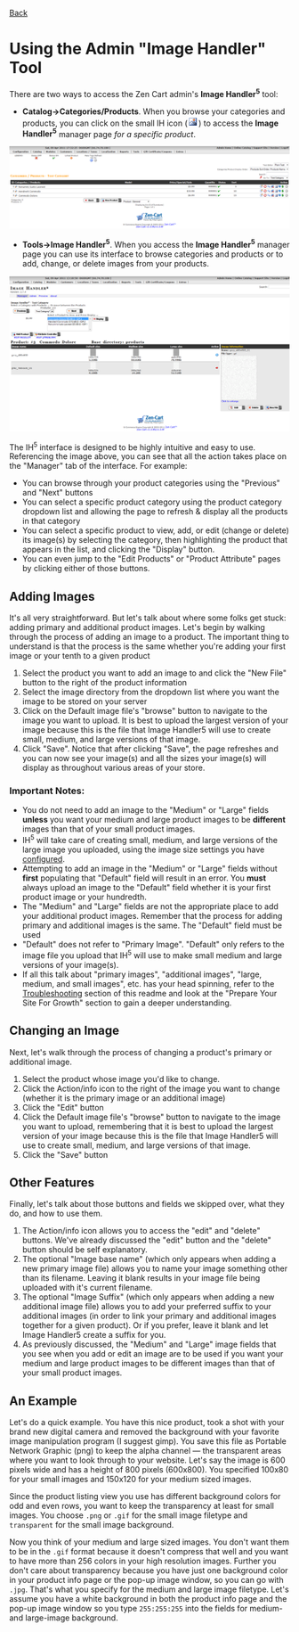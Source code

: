 [Back](readme.md "Return to the main page")
# Using the Admin "Image Handler" Tool

There are two ways to access the Zen Cart admin's **Image Handler<sup>5</sup>** tool:
- **Catalog->Categories/Products**.  When you browse your categories and products, you can click on the small IH icon (![](images/icon_image_handler.gif)) to access the **Image Handler<sup>5</sup>** manager page _for a specific product_.

![](images/ih_from_listing.png)

- **Tools->Image Handler<sup>5</sup>**. When you access the **Image Handler<sup>5</sup>** manager page you can use its interface to browse categories and products or to add, change, or delete images from your products.

![](images/ih_from_header.png)

The IH<sup>5</sup> interface is designed to be highly intuitive and easy to use. Referencing the image above, you can see that all the action takes place on the "Manager" tab of the interface. For example:

- You can browse through your product categories using the "Previous" and "Next" buttons
- You can select a specific product category using the product category dropdown list and allowing the page to refresh & display all the products in that category
- You can select a specific product to view, add, or edit (change or delete) its image(s) by selecting the category, then highlighting the product that appears in the list, and clicking the "Display" button.
- You can even jump to the "Edit Products" or "Product Attribute" pages by clicking either of those buttons.

## Adding Images

It's all very straightforward. But let's talk about where some folks get stuck: adding primary and additional product images. Let's begin by walking through the process of adding an image to a product. The important thing to understand is that the process is the same whether you're adding your first image or your tenth to a given product

1. Select the product you want to add an image to and click the "New File" button to the right of the product information
1. Select the image directory from the dropdown list where you want the image to be stored on your server
1. Click on the Default image file's "browse" button to navigate to the image you want to upload. It is best to upload the largest version of your image because this is the file that Image Handler5 will use to create small, medium, and large versions of that image.
1. Click "Save". Notice that after clicking "Save", the page refreshes and you can now see your image(s) and all the sizes your image(s) will display as throughout various areas of your store.

### Important Notes:

- You do not need to add an image to the "Medium" or "Large" fields **unless** you want your medium and large product images to be **different** images than that of your small product images.
- IH<sup>5</sup> will take care of creating small, medium, and large versions of the large image you uploaded, using the image size settings you have [configured](configuration.md).
- Attempting to add an image in the "Medium" or "Large" fields without **first** populating that "Default" field will result in an error. You **must** always upload an image to the "Default" field whether it is your first product image or your hundredth.
- The "Medium" and "Large" fields are not the appropriate place to add your additional product images. Remember that the process for adding primary and additional images is the same. The "Default" field must be used
- "Default" does not refer to "Primary Image". "Default" only refers to the image file you upload that IH<sup>5</sup> will use to make small medium and large versions of your image(s).
- If all this talk about "primary images", "additional images", "large, medium, and small images", etc. has your head spinning, refer to the [Troubleshooting](troubleshooting.md) section of this readme and look at the "Prepare Your Site For Growth" section to gain a deeper understanding.

## Changing an Image

Next, let's walk through the process of changing a product's primary or additional image.

1. Select the product whose image you'd like to change.
1. Click the Action/info icon to the right of the image you want to change (whether it is the primary image or an additional image)
1. Click the "Edit" button
1. Click the Default image file's "browse" button to navigate to the image you want to upload, remembering that it is best to upload the largest version of your image because this is the file that Image Handler5 will use to create small, medium, and large versions of that image.
1. Click the "Save" button

## Other Features

Finally, let's talk about those buttons and fields we skipped over, what they do, and how to use them.

1. The Action/info icon allows you to access the "edit" and "delete" buttons. We've already discussed the "edit" button and the "delete" button should be self explanatory.
1. The optional "Image base name" (which only appears when adding a new primary image file) allows you to name your image something other than its filename. Leaving it blank results in your image file being uploaded with it's current filename.
1. The optional "Image Suffix" (which only appears when adding a new additional image file) allows you to add your preferred suffix to your additional images (in order to link your primary and additional images together for a given product). Or if you prefer, leave it blank and let Image Handler5 create a suffix for you.
1. As previously discussed, the "Medium" and "Large" image fields that you see when you add or edit an image are to be used if you want your medium and large product images to be different images than that of your small product images.



## An Example

Let's do a quick example. You have this nice product, took a shot with your brand new digital camera and removed the background with your favorite image manipulation program (I suggest gimp). You save this file as Portable Network Graphic (png) to keep the alpha channel &mdash; the transparent areas where you want to look through to your website. Let's say the image is 600 pixels wide and has a height of 800 pixels (600x800). You specified 100x80 for your small images and 150x120 for your medium sized images.

Since the product listing view you use has different background colors for odd and even rows, you want to keep the transparency at least for small images. You choose `.png` or `.gif` for the small image filetype and `transparent` for the small image background.

Now you think of your medium and large sized images. You don't want them to be in the `.gif` format because it doesn't compress that well and you want to have more than 256 colors in your high resolution images. Further you don't care about transparency because you have just one background color in your product info page or the pop-up image window, so you can go with `.jpg`. That's what you specify for the medium and large image filetype. Let's assume you have a white background in both the product info page and the pop-up image window so you type `255:255:255` into the fields for medium- and large-image background.
